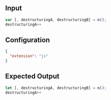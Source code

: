 
## Input
```javascript input
var [, destructuringA, destructuringB] = m();
destructuringA++
```

## Configuration
```json configuration
{
  "extension": "js"
}
```

## Expected Output
```javascript expected output
let [, destructuringA, destructuringB] = m();
destructuringA++
```
